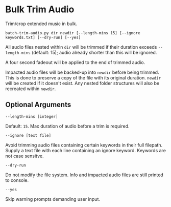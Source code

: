 # Bulk Trim Audio
Trim/crop extended music in bulk.
```
batch-trim-audio.py dir newdir [--length-mins 15] [--ignore keywords.txt] [--dry-run] [--yes]
```
All audio files nested within `dir` will be trimmed if their duration exceeds `--length-mins` (default: 15); audio already shorter than this will be ignored.

A four second fadeout will be applied to the end of trimmed audio.

Impacted audio files will be backed-up into `newdir` before being trimmed. This is done to preserve a copy of the file with its original duration. `newdir` will be created if it doesn't exist.  Any nested folder structures will also be recreated within `newdir`.

## Optional Arguments

`--length-mins [integer]`

Default: `15`. Max duration of audio before a trim is required.


`--ignore [text file]`

Avoid trimming audio files containing certain keywords in their full filepath. Supply a text file with each line containing an ignore keyword. Keywords are not case sensitve.

`--dry-run`

Do not modify the file system. Info and impacted audio files are still printed to console.

`--yes`

Skip warning prompts demanding user input.
